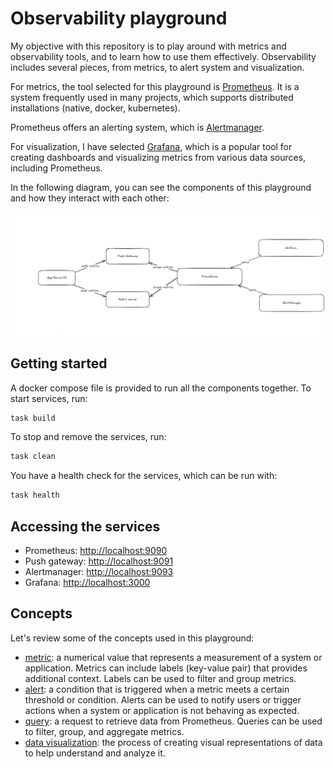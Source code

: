# Observability playground

My objective with this repository is to play around with metrics and
observability tools, and to learn how to use them effectively. Observability
includes several pieces, from metrics, to alert system and visualization.

For metrics, the tool selected for this playground is
[Prometheus](https://prometheus.io/). It is a system frequently used in many
projects, which supports distributed installations (native, docker, kubernetes).

Prometheus offers an alerting system, which is
[Alertmanager](https://prometheus.io/docs/alerting/latest/alertmanager/).

For visualization, I have selected [Grafana](https://grafana.com/), which is a
popular tool for creating dashboards and visualizing metrics from various data
sources, including Prometheus.

In the following diagram, you can see the components of this playground and how they
interact with each other:

![Observability playground diagram](./docs/assets/flow.png)

## Getting started

A docker compose file is provided to run all the components together. To start
services, run:

```bash
task build
```

To stop and remove the services, run:

```bash
task clean
```

You have a health check for the services, which can be run with:

```bash
task health
```

## Accessing the services

- Prometheus: [http://localhost:9090](http://localhost:9090)
- Push gateway: [http://localhost:9091](http://localhost:9091)
- Alertmanager: [http://localhost:9093](http://localhost:9093)
- Grafana: [http://localhost:3000](http://localhost:3000)

## Concepts

Let's review some of the concepts used in this playground:

- [metric](./docs/metrics.md): a numerical value that represents a measurement
  of a system or application. Metrics can include labels (key-value pair) that
  provides additional context. Labels can be used to filter and group metrics.
- [alert](./docs/alerts.md): a condition that is triggered when a metric meets a
  certain threshold or condition. Alerts can be used to notify users or trigger
  actions when a system or application is not behaving as expected.
- [query](./docs/quering.md): a request to retrieve data from Prometheus.
  Queries can be used to filter, group, and aggregate metrics.
- [data visualization](./docs/visualization.md): the process of creating visual
  representations of data to help understand and analyze it.
